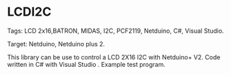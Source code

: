 LCDI2C
=========

Tags: LCD 2x16,BATRON, MIDAS, I2C, PCF2119, Netduino, C#, Visual Studio.

Target: Netduino, Netduino plus 2.

This library can be use to control a LCD 2X16 I2C with Netduino+ V2. Code written in C# with Visual Studio . Example test program.

